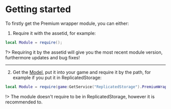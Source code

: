 
# Getting started
To firstly get the Premium wrapper module, you can either:
1. Require it with the assetid, for example:

```lua
local Module = require();
```
?> Requiring it by the assetid will give you the most recent module version, furthermore updates and bug fixes!

---

2. Get the [Model](), put it into your game and require it by the path, for example if you put it in ReplicatedStorage:

```lua
local Module = require(game:GetService("ReplicatedStorage").PremiumWrapper);
```

!> The module doesn't require to be in ReplicatedStorage, however it is recommended to.